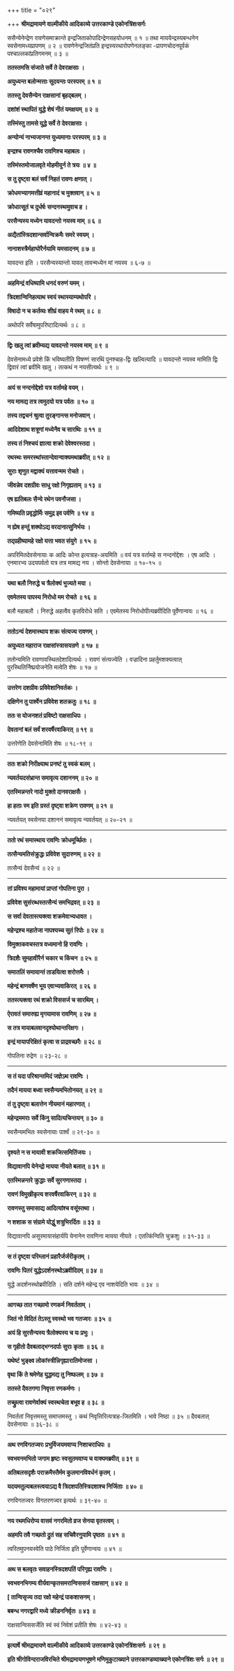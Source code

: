 +++
title = "०२९"

+++
**श्रीमद्रामायणे वाल्मीकीये आदिकाव्ये उत्तरकाण्डे एकोनत्रिंशःसर्गः**

ससैन्येनेन्द्रेण रावणेसमाक्रान्ते इन्द्रजिताकोपादिन्द्रेणसहयोधनम् ॥ १ ॥ तथा माययेन्द्रस्यबन्धनेन स्वसेनामध्यप्रापणम् ॥ २ ॥ रावणेनेन्द्रजितंप्रति इन्द्रस्यरथारोपणेनलङ्का -प्रापणचोदनपूर्वकं पश्चाल्लकांप्रतिगमनम् ॥ ३ ॥

**ततस्तमसि संजाते सर्वे ते देवराक्षसाः ।**

**अयुध्यन्त बलोन्मत्ताः सूदयन्तः परस्परम् ॥ १ ॥**

**ततस्तु देवसैन्येन राक्षसानां बृहद्बलम् ।**

**दशांशं स्थापितं युद्धे शेषं नीतं यमक्षयम् ॥ २ ॥**

**तस्मिंस्तु तामसे युद्धे सर्वे ते देवराक्षसाः ।**

**अन्योन्यं नाभ्यजानन्त युध्यमानाः परस्परम् ॥ ३ ॥**

**इन्द्रश्च रावणश्चैव रावणिश्च महाबलः ।**

**तस्मिंस्तमोजालवृते मोहमीयुर्न ते त्रयः ॥ ४ ॥**

**स तु दृष्ट्वा बलं सर्वं निहतं रावणः क्षणात् ।**

**क्रोधमभ्यागमत्तीव्रं महानादं च मुक्तवान् ॥ ५ ॥**

**क्रोधात्सूतं च दुर्धर्षः सन्दनस्थमुवाच ह ।**

**परसैन्यस्य मध्येन यावदन्तो नयस्व माम् ॥ ६ ॥**

**अद्यैतांस्त्रिदशान्सर्वान्विक्रमैः समरे स्वयम् ।**

**नानाशस्त्रैर्महाघोरैर्नयामि यमसादनम् ॥ ७ ॥**

यावदन्त इति । परसैन्यस्यान्तो यावत् तावन्मध्येन मां नयस्व ॥ ६-७ ॥

****

**अहमिन्द्रं वधिष्यामि धनदं वरुणं यमम् ।**

**त्रिदशान्विनिहत्याथ स्वयं स्थास्याम्यथोपरि ।**

**विषादो न च कर्तव्यः शीघ्रं वाहय मे रथम् ॥ ८ ॥**

अथोपरि सर्वेषामुपरिष्टादित्यर्थः ॥ ८ ॥

****

**द्विः खलु त्वां ब्रवीम्यद्य यावदन्तो नयस्व माम् ॥ ९ ॥**

देवसेनामध्ये प्रवेशे किं भविष्यतीति विषण्णं सारथिं पुनश्चाह-द्विः खल्वित्यादि ॥ यावदन्तो नयस्व मामिति द्विः द्विवारं त्वां ब्रवीमि खलु । तत्कथं न नयसीत्यर्थः ॥ ९ ॥

****

**अयं स नन्दनोद्देशो यत्र वर्तामहे वयम् ।**

**नय मामद्य तत्र त्वमुदयो यत्र पर्वतः ॥ १० ॥**

**तस्य तद्वचनं श्रुत्वा तुरङ्गान्त्स मनोजवान् ।**

**आदिदेशाथ शत्रूणां मध्येनैव च सारथिः ॥ ११ ॥**

**तस्य तं निश्चयं ज्ञात्वा शक्रो देवेश्वरस्तदा ।**

**रथस्थः समरस्थांस्तान्देवान्वाक्यमथाब्रवीत् ॥ १२ ॥**

**सुराः शृणुत मद्वाक्यं यत्तावन्मम रोचते ।**

**जीवन्नेव दशग्रीवः साधु रक्षो निगृह्यताम् ॥ १३ ॥**

**एष ह्यतिबलः सैन्ये रथेन पवनौजसा ।**

**गमिष्यति प्रवृद्धोर्मिः समुद्र इव पर्वणि ॥ १४ ॥**

**न ह्येष हन्तुं शक्योऽद्य वरदानात्सुनिर्भयः ।**

**तद्ग्रहीष्यामहे रक्षो यत्ता भवत संयुगे ॥ १५ ॥**

अपरिमितदेवसेनायाः क आदिः कोन्त इत्यत्राह-अयमिति ॥ वयं यत्र वर्तामहे स नन्दनोद्देशः । एष आदिः । एनमारभ्य उदयपर्वतो यत्र तत्र मामद्य नय । सोन्तो देवसेनायाः ॥ १०-१५ ॥

****

**यथा बलौ निरुद्धे च त्रैलोक्यं भुज्यते मया ।**

**एवमेतस्य पापस्य निरोधो मम रोचते ॥ १६ ॥**

बलौ महाबलौ । निरुद्धे अहत्वैव कृतविरोधे सति । एवमेतस्य निरोधोपीत्यब्रवीदिति पूर्वेणान्वयः ॥ १६ ॥

****

**ततोऽन्यं देशमास्थाय शक्रः संत्यज्य रावणम् ।**

**अयुध्यत महाराज राक्षसांस्त्रासयन्रणे ॥ १७ ॥**

ततोन्यमिति रावणावस्थितदेशादित्यर्थः । रावणं संत्यज्येति । वज्रादिना प्रहर्तुमशक्यत्वात् पुरस्थितिर्निष्प्रयोजनेति मत्वेति शेषः ॥ १७ ॥

****

**उत्तरेण दशग्रीवः प्रविवेशानिवर्तकः ।**

**दक्षिणेन तु पार्श्वेन प्रविवेश शतक्रतुः ॥ १८ ॥**

**ततः स योजनशतं प्रविष्टो राक्षसाधिपः ।**

**देवतानां बलं सर्वं शरवर्षैरवाकिरत् ॥ १९ ॥**

उत्तरेणेति देवसेनामिति शेषः ॥ १८-१९ ॥

****

**ततः शक्रो निरीक्ष्याथ प्रनष्टं तु स्वकं बलम् ।**

**न्यवर्तयदसंभ्रान्त समावृत्य दशाननम् ॥ २० ॥**

**एतस्मिन्नन्तरे नादो मुक्तो दानवराक्षसैः ।**

**हा हताः स्म इति ग्रस्तं दृष्ट्वा शक्रेण रावणम् ॥ २१ ॥**

न्यवर्तयत् स्वसेनया दशाननं समावृत्य न्यवर्तयत् ॥ २०-२१ ॥

****

**ततो रथं समास्थाय रावणिः क्रोधमूर्च्छितः ।**

**तत्सैन्यमतिसंक्रुद्धः प्रविवेश सुदारुणम् ॥ २२ ॥**

तत्सैन्यं देवसैन्यं ॥ २२ ॥

****

**तां प्रविश्य महामायां प्राप्तां गोपतिना पुरा ।**

**प्रविवेश सुसंरब्धस्तत्सैन्यं समभिद्रवत् ॥ २३ ॥**

**स सर्वा देवतास्त्यक्त्वा शक्रमेवाभ्यधावत ।**

**महेन्द्रश्च महातेजा नापश्यच्च सुतं रिपोः ॥ २४ ॥**

**विमुक्तकवचस्तत्र वध्यमानो हि रावणिः ।**

**त्रिदशैः सुमहावीरैर्न चकार च किंचन ॥ २५ ॥**

**समातलिं समायान्तं ताडयित्वा शरोत्तमैः ।**

**महेन्द्रं बाणवर्षेण भूय एवाभ्यवाकिरत् ॥ २६ ॥**

**ततस्त्यक्त्वा रथं शक्रो विससर्ज च सारथिम् ।**

**ऐरावतं समारुह्य मृगयामास रावणिम् ॥ २७ ॥**

**स तत्र मायाबलवानदृश्योथान्तरिक्षगः ।**

**इन्द्रं मायापरिक्षितं कृत्वा स प्राद्रवच्छरैः ॥ २८ ॥**

गोपतिना रुद्रेण ॥ २३-२८ ॥

****

**स तं यदा परिश्रान्तमिदं जज्ञेऽथ रावणिः ।**

**तदैनं मायया बध्वा स्वसैन्यमभितोनयत् ॥ २९ ॥**

**तं तु दृष्ट्वा बलात्तेन नीयमानं महारणात् ।**

**महेन्द्रममराः सर्वे किंनु सादित्यचिन्तयन् ॥ ३० ॥**

स्वसैन्यमभितः स्वसेनायाः पार्श्वं ॥ २९-३० ॥

****

**दृश्यते न स मायावी शक्रजित्समितिंजयः ।**

**विद्यावानपि येनेन्द्रो मायया नीयते बलात् ॥ ३१ ॥**

**एतस्मिन्नन्तरे क्रुद्धाः सर्वे सुरगणास्तदा ।**

**रावणं विमुखीकृत्य शरवर्षैरवाकिरन् ॥ ३२ ॥**

**रावणस्तु समासाद्य आदित्यांश्च वसूंस्तथा ।**

**न शशाक स संग्रामे योद्धुं शत्रुभिरर्दितः ॥ ३३ ॥**

विद्यावानपि असुरमायासंहार्यपि येनानेन रावणिना मायया नीयते । एतत्किंन्विति चुक्रशुः ॥ ३१-३३ ॥

****

**स तं दृष्ट्वा परिम्लानं प्रहारैर्जर्जरीकृतम् ।**

**रावणिः पितरं युद्धेऽदर्शनस्थोऽब्रवीदिदम् ॥ ३४ ॥**

युद्धे अदर्शनस्थोब्रवीदिति । सति दर्शने महेन्द्र एव नाशयेदिति भावः ॥ ३४ ॥

****

**आगच्छ तात गच्छामो रणकर्म निवर्तताम् ।**

**जितं नो विदितं तेऽस्तु स्वस्थो भव गतज्वरः ॥ ३५ ॥**

**अयं हि सुरसैन्यस्य त्रैलोक्यस्य च यः प्रभुः ।**

**स गृहीतो दैवबलाद्भग्नदर्पाः सुराः कृताः ॥ ३६ ॥**

**यथेष्टं भुङ्क्ष्व लोकांस्त्रीन्निगृह्यारातिमोजसा ।**

**वृथा किं ते श्रमेणेह युद्धमद्य तु निष्फलम् ॥ ३७ ॥**

**ततस्ते दैवतगणा निवृत्ता रणकर्मणः ।**

**तच्छ्रुत्वा रावणेर्वाक्यं स्वस्थचेता बभूव ह ॥ ३८ ॥**

निवर्ततां निवृत्तमस्तु समाप्तमस्तु । कथं निवृत्तिरित्यत्राह-जितमिति । भावे निष्ठा ॥ ३५ ॥ दैवबलात् देवसेनायाः ॥ ३६-३८ ॥

****

**अथ रणविगतज्वरः प्रभुर्विजयमवाप्य निशाचराधिपः ॥**

**स्वभवनमभितो जगाम हृष्टः स्वसुतमवाप्य च वाक्यमब्रवीत् ॥ ३९ ॥**

**अतिबलसदृशैः पराक्रमैस्तैर्मम कुलमानविवर्धनं कृतम् ।**

**यदयमतुल्यबलस्त्वयाऽद्य वै त्रिदशपतिस्त्रिदशाश्च निर्जिताः ॥ ४० ॥**

रणविगतज्वरः विगतरणज्वर इत्यर्थः ॥ ३९-४० ॥

****

**नय रथमधिरोप्य वासवं नगरमितो व्रज सेनया वृतस्त्वम् ।**

**अहमपि तवै गच्छतो द्रुतं सह सचिवैरनुयामि पृष्ठतः ॥ ४१ ॥**

त्वरितमुपनयस्वेति पाठे निर्जिता इति पूर्वेणान्वयः ॥ ४१ ॥

****

**अथ स बलवृतः सवाहनस्त्रिदशपतिं परिगृह्य रावणिः ।**

**स्वभवनभिगम्य वीर्यवान्कृतसमरान्विससर्ज राक्षसान् ॥ ४२ ॥**

**\[ तान्विसृज्य तदा रक्षो महेन्द्रं पाकशासनम् ।**

**बबन्ध नगरद्वारि मध्ये क्रीडननिर्वृतः ॥ ४३ ॥**

राक्षसान्विससर्जेति स्वं स्वं निवेशं प्रतीति शेषः ॥ ४२-४३ ॥

****

**इत्यार्षे श्रीमद्रामायणे वाल्मीकीये आदिकाव्ये उत्तरकाण्डे एकोनत्रिंशःसर्गः ॥ २९ ॥**

**इति श्रीगोविन्दराजविरचिते श्रीमद्रामायणभूषणे मणिमुकुटाख्याने उत्तरकाण्डव्याख्याने एकोनत्रिंशः सर्गः ॥ २९ ॥**
